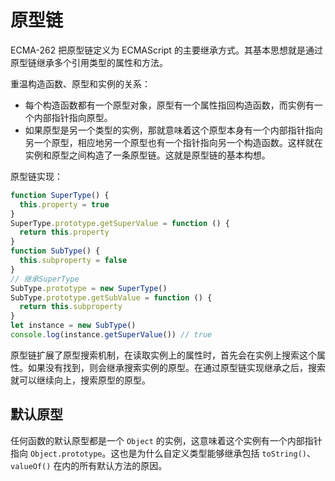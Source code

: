 # 原型链

ECMA-262 把原型链定义为 ECMAScript 的主要继承方式。其基本思想就是通过原型链继承多个引用类型的属性和方法。

重温构造函数、原型和实例的关系：

- 每个构造函数都有一个原型对象，原型有一个属性指回构造函数，而实例有一个内部指针指向原型。
- 如果原型是另一个类型的实例，那就意味着这个原型本身有一个内部指针指向另一个原型，相应地另一个原型也有一个指针指向另一个构造函数。这样就在实例和原型之间构造了一条原型链。这就是原型链的基本构想。

原型链实现：

```js
function SuperType() {
  this.property = true
}
SuperType.prototype.getSuperValue = function () {
  return this.property
}
function SubType() {
  this.subproperty = false
}
// 继承SuperType
SubType.prototype = new SuperType()
SubType.prototype.getSubValue = function () {
  return this.subproperty
}
let instance = new SubType()
console.log(instance.getSuperValue()) // true
```

原型链扩展了原型搜索机制，在读取实例上的属性时，首先会在实例上搜索这个属性。如果没有找到，则会继承搜索实例的原型。在通过原型链实现继承之后，搜索就可以继续向上，搜索原型的原型。

## 默认原型

任何函数的默认原型都是一个 `Object` 的实例，这意味着这个实例有一个内部指针指向 `Object.prototype`。这也是为什么自定义类型能够继承包括 `toString()`、`valueOf()` 在内的所有默认方法的原因。
